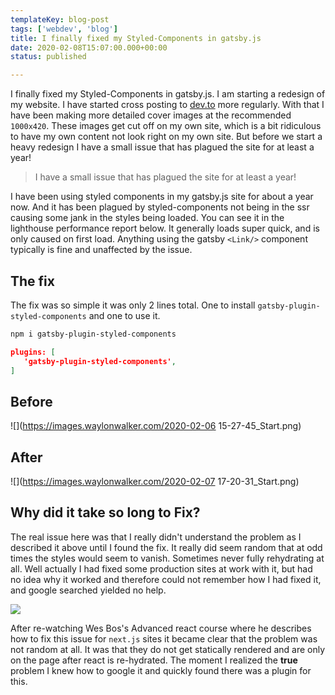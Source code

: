 ```yaml
---
templateKey: blog-post
tags: ['webdev', 'blog']
title: I finally fixed my Styled-Components in gatsby.js
date: 2020-02-08T15:07:00.000+00:00
status: published

---
```


I finally fixed my Styled-Components in gatsby.js. I am starting a redesign of
my website.  I have started cross posting to [dev.to](https://dev.to) more
regularly.  With that I have been making more detailed cover images at the
recommended `1000x420`.  These images get cut off on my own site, which is a
bit ridiculous to have my own content not look right on my own site.  But
before we start a heavy redesign I have a small issue that has plagued the site
for at least a year!

> I have a small issue that has plagued the site for at least a year!

I have been using styled components in my gatsby.js site for about a year now.  And it has been plagued by styled-components not being in the ssr causing some jank in the styles being loaded.  You can see it in the lighthouse performance report below.  It generally loads super quick, and is only caused on first load.  Anything using the gatsby `<Link/>` component typically is fine and unaffected by the issue.

## The fix

The fix was so simple it was only 2 lines total. One to install `gatsby-plugin-styled-components` and one to use it.

``` bash
npm i gatsby-plugin-styled-components
```

``` json
plugins: [
   'gatsby-plugin-styled-components',
]
```

## Before

![](https://images.waylonwalker.com/2020-02-06 15-27-45_Start.png)

## After

![](https://images.waylonwalker.com/2020-02-07 17-20-31_Start.png)

## Why did it take so long to Fix?

The real issue here was that I really didn't understand the problem as I described it above until I found the fix. It really did seem random that at odd times the styles would seem to vanish.  Sometimes never fully rehydrating at all.  Well actually I had fixed some production sites at work with it, but had no idea why it worked and therefore could not remember how I had fixed it, and google searched yielded no help.

![](https://images.waylonwalker.com/the-moment-i-realized-the-true-problem-1.png)

After re-watching Wes Bos's Advanced react course where he describes how to fix this issue for `next.js` sites it became clear that the problem was not random at all.  It was that they do not get statically rendered and are only on the page after react is re-hydrated.  The moment I realized the **true** problem I knew how to google it and quickly found there was a plugin for this.
